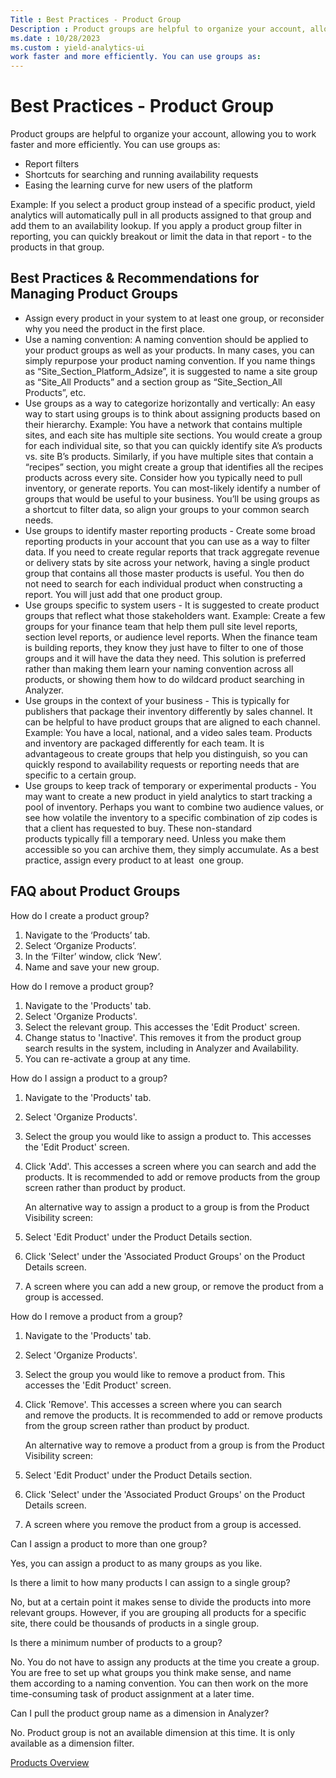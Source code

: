```yaml
---
Title : Best Practices - Product Group
Description : Product groups are helpful to organize your account, allowing you to
ms.date : 10/28/2023
ms.custom : yield-analytics-ui
work faster and more efficiently. You can use groups as:
---
```



# Best Practices - Product Group



Product groups are helpful to organize your account, allowing you to
work faster and more efficiently. You can use groups as:

- Report filters
- Shortcuts for searching and running availability requests
- Easing the learning curve for new users of the platform

Example: If you select a product group instead of a specific product,
yield analytics will automatically pull in all products assigned to that
group and add them to an availability lookup. If you apply a product
group filter in reporting, you can quickly breakout or limit the data in
that report - to the products in that group.



## Best Practices & Recommendations for Managing Product Groups

- Assign every product in your system to at least one group, or
  reconsider why you need the product in the first place.
- Use a naming convention: A naming convention should be applied to your
  product groups as well as your products. In many cases, you can simply
  repurpose your product naming convention. If you name things as
  “Site_Section_Platform_Adsize”, it is suggested to name a site group
  as “Site_All Products” and a section group as “Site_Section_All
  Products”, etc.
- Use groups as a way to categorize horizontally and vertically: An easy
  way to start using groups is to think about assigning products based
  on their hierarchy. Example: You have a network that contains multiple
  sites, and each site has multiple site sections. You would create a
  group for each individual site, so that you can quickly identify site
  A’s products vs. site B’s products. Similarly, if you have multiple
  sites that contain a “recipes” section, you might create a group that
  identifies all the recipes products across every site. Consider how
  you typically need to pull inventory, or generate reports. You
  can most-likely identify a number of groups that would be useful to
  your business. You’ll be using groups as a shortcut to filter data, so
  align your groups to your common search needs.
- Use groups to identify master reporting products - Create some broad
  reporting products in your account that you can use as a way to filter
  data. If you need to create regular reports that track aggregate
  revenue or delivery stats by site across your network, having a single
  product group that contains all those master products is useful. You
  then do not need to search for each individual product when
  constructing a report. You will just add that one product group.
- Use groups specific to system users - It is suggested to create
  product groups that reflect what those stakeholders want. Example:
  Create a few groups for your finance team that help them pull site
  level reports, section level reports, or audience level reports. When
  the finance team is building reports, they know they just have to
  filter to one of those groups and it will have the data they need.
  This solution is preferred rather than making them learn your naming
  convention across all products, or showing them how to do wildcard
  product searching in Analyzer.
- Use groups in the context of your business - This is typically for
  publishers that package their inventory differently by sales channel.
  It can be helpful to have product groups that are aligned to each
  channel. Example: You have a local, national, and a video sales team.
  Products and inventory are packaged differently for each team. It is
  advantageous to create groups that help you distinguish, so you can
  quickly respond to availability requests or reporting needs that are
  specific to a certain group.
- Use groups to keep track of temporary or experimental products - You
  may want to create a new product in yield analytics to start tracking
  a pool of inventory. Perhaps you want to combine two audience values,
  or see how volatile the inventory to a specific combination of zip
  codes is that a client has requested to buy. These non-standard
  products typically fill a temporary need. Unless you make them
  accessible so you can archive them, they simply accumulate. As a best
  practice, assign every product to at least  one group.





## FAQ about Product Groups 

How do I create a product group?

1.  Navigate to the ‘Products’ tab. 
2.  Select ‘Organize Products’.
3.  In the ‘Filter’ window, click ‘New’.
4.  Name and save your new group.

How do I remove a product group?

1.  Navigate to the 'Products' tab. 
2.  Select 'Organize Products'.
3.  Select the relevant group. This accesses the 'Edit Product' screen.
4.  Change status to 'Inactive'. This removes it from the product group
    search results in the system, including in Analyzer and
    Availability.
5.  You can re-activate a group at any time.

How do I assign a product to a group?

1.  Navigate to the 'Products' tab. 

2.  Select 'Organize Products'.

3.  Select the group you would like to assign a product to. This
    accesses the 'Edit Product' screen.

4.  Click 'Add'. This accesses a screen where you can search and add the
    products. It is recommended to add or remove products from the group
    screen rather than product by product.

    An alternative way to assign a product to a group is from the
    Product Visibility screen:

5.  Select 'Edit Product' under the Product Details section.

6.  Click 'Select' under the 'Associated Product Groups' on the Product
    Details screen.

7.  A screen where you can add a new group, or remove the product from a
    group is accessed.

How do I remove a product from a group?

1.  Navigate to the 'Products' tab. 

2.  Select 'Organize Products'.

3.  Select the group you would like to remove a product from. This
    accesses the 'Edit Product' screen.

4.  Click 'Remove'. This accesses a screen where you can search
    and remove the products. It is recommended to add or remove products
    from the group screen rather than product by product.

    An alternative way to remove a product from a group is from the
    Product Visibility screen:

5.  Select 'Edit Product' under the Product Details section.

6.  Click 'Select' under the 'Associated Product Groups' on the Product
    Details screen.

7.  A screen where you remove the product from a group is accessed.

Can I assign a product to more than one group?

Yes, you can assign a product to as many groups as you like.

Is there a limit to how many products I can assign to a single group?

No, but at a certain point it makes sense to divide the products into
more relevant groups. However, if you are grouping all products for a
specific site, there could be thousands of products in a single group.

Is there a minimum number of products to a group?

No. You do not have to assign any products at the time you create a
group. You are free to set up what groups you think make sense, and name
them according to a naming convention. You can then work on the more
time-consuming task of product assignment at a later time.

Can I pull the product group name as a dimension in Analyzer?

No. Product group is not an available dimension at this time. It is only
available as a dimension filter.






<a href="products-overview.md" class="link">Products
Overview</a>






